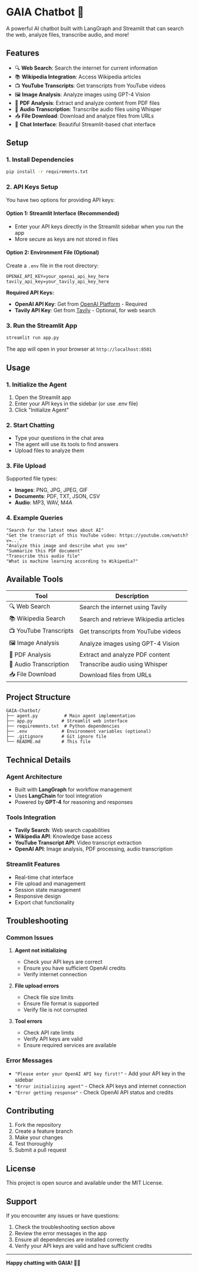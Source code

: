 # GAIA Chatbot 🤖

A powerful AI chatbot built with LangGraph and Streamlit that can search the web, analyze files, transcribe audio, and more!

## Features

- 🔍 **Web Search**: Search the internet for current information
- 📚 **Wikipedia Integration**: Access Wikipedia articles
- 📺 **YouTube Transcripts**: Get transcripts from YouTube videos
- 🖼️ **Image Analysis**: Analyze images using GPT-4 Vision
- 📄 **PDF Analysis**: Extract and analyze content from PDF files
- 🎵 **Audio Transcription**: Transcribe audio files using Whisper
- 📥 **File Download**: Download and analyze files from URLs
- 💬 **Chat Interface**: Beautiful Streamlit-based chat interface

## Setup

### 1. Install Dependencies

```bash
pip install -r requirements.txt
```

### 2. API Keys Setup

You have two options for providing API keys:

#### Option 1: Streamlit Interface (Recommended)
- Enter your API keys directly in the Streamlit sidebar when you run the app
- More secure as keys are not stored in files

#### Option 2: Environment File (Optional)
Create a `.env` file in the root directory:

```env
OPENAI_API_KEY=your_openai_api_key_here
tavily_api_key=your_tavily_api_key_here
```

**Required API Keys:**
- **OpenAI API Key**: Get from [OpenAI Platform](https://platform.openai.com/api-keys) - Required
- **Tavily API Key**: Get from [Tavily](https://tavily.com/) - Optional, for web search

### 3. Run the Streamlit App

```bash
streamlit run app.py
```

The app will open in your browser at `http://localhost:8501`

## Usage

### 1. Initialize the Agent
1. Open the Streamlit app
2. Enter your API keys in the sidebar (or use .env file)
3. Click "Initialize Agent"

### 2. Start Chatting
- Type your questions in the chat area
- The agent will use its tools to find answers
- Upload files to analyze them

### 3. File Upload
Supported file types:
- **Images**: PNG, JPG, JPEG, GIF
- **Documents**: PDF, TXT, JSON, CSV
- **Audio**: MP3, WAV, M4A

### 4. Example Queries

```
"Search for the latest news about AI"
"Get the transcript of this YouTube video: https://youtube.com/watch?v=..."
"Analyze this image and describe what you see"
"Summarize this PDF document"
"Transcribe this audio file"
"What is machine learning according to Wikipedia?"
```

## Available Tools

| Tool | Description |
|------|-------------|
| 🔍 Web Search | Search the internet using Tavily |
| 📚 Wikipedia Search | Search and retrieve Wikipedia articles |
| 📺 YouTube Transcripts | Get transcripts from YouTube videos |
| 🖼️ Image Analysis | Analyze images using GPT-4 Vision |
| 📄 PDF Analysis | Extract and analyze PDF content |
| 🎵 Audio Transcription | Transcribe audio using Whisper |
| 📥 File Download | Download files from URLs |

## Project Structure

```
GAIA-Chatbot/
├── agent.py          # Main agent implementation
├── app.py           # Streamlit web interface
├── requirements.txt  # Python dependencies
├── .env             # Environment variables (optional)
├── .gitignore       # Git ignore file
└── README.md        # This file
```

## Technical Details

### Agent Architecture
- Built with **LangGraph** for workflow management
- Uses **LangChain** for tool integration
- Powered by **GPT-4** for reasoning and responses

### Tools Integration
- **Tavily Search**: Web search capabilities
- **Wikipedia API**: Knowledge base access
- **YouTube Transcript API**: Video transcript extraction
- **OpenAI API**: Image analysis, PDF processing, audio transcription

### Streamlit Features
- Real-time chat interface
- File upload and management
- Session state management
- Responsive design
- Export chat functionality

## Troubleshooting

### Common Issues

1. **Agent not initializing**
   - Check your API keys are correct
   - Ensure you have sufficient OpenAI credits
   - Verify internet connection

2. **File upload errors**
   - Check file size limits
   - Ensure file format is supported
   - Verify file is not corrupted

3. **Tool errors**
   - Check API rate limits
   - Verify API keys are valid
   - Ensure required services are available

### Error Messages

- `"Please enter your OpenAI API key first!"` - Add your API key in the sidebar
- `"Error initializing agent"` - Check API keys and internet connection
- `"Error getting response"` - Check OpenAI API status and credits

## Contributing

1. Fork the repository
2. Create a feature branch
3. Make your changes
4. Test thoroughly
5. Submit a pull request

## License

This project is open source and available under the MIT License.

## Support

If you encounter any issues or have questions:
1. Check the troubleshooting section above
2. Review the error messages in the app
3. Ensure all dependencies are installed correctly
4. Verify your API keys are valid and have sufficient credits

---

**Happy chatting with GAIA! 🤖✨** 